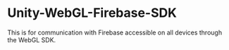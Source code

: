 # Unity-WebGL-Firebase-SDK
This is for communication with Firebase accessible on all devices through the WebGL SDK.
